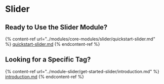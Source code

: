# Slider

## Ready to Use the Slider Module?

{% content-ref url="../modules/core-modules/slider/quickstart-slider.md" %}
[quickstart-slider.md](../modules/core-modules/slider/quickstart-slider.md)
{% endcontent-ref %}

## Looking for a Specific Tag?

{% content-ref url="../module-slider/get-started-slider/introduction.md" %}
[introduction.md](../module-slider/get-started-slider/introduction.md)
{% endcontent-ref %}
